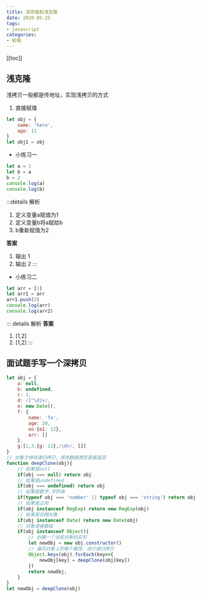 ```yaml
---
title: 深克隆和浅克隆
date: 2020-05-25
tags: 
- javascript
categories:
- 前端
---
```


<Boxx />

[[toc]]

## 浅克隆
浅拷贝一般都是传地址，实现浅拷贝的方式
1. 直接赋值
``` js
let obj = {
    name: 'hero',
    age: 11
}
let obj1 = obj
```
- 小练习一
``` js
let a = 1
let b = a
b = 2
console.log(a)
console.log(b)
```
:::details 解析
1. 定义变量a赋值为1
2. 定义变量b将a赋给b
3. b重新赋值为2

**答案**
1. 输出 1
2. 输出 2
:::
- 小练习二
``` js
let arr = [1]
let arr1 = arr
arr1.push(2)
console.log(arr)
console.log(arr2)
```
::: details 解析
**答案**
1. [1,2]
2. [1,2]
:::

## 面试题手写一个深拷贝
``` js
let obj = {
    a: null,
    b: undefined,
    c: 1,
    d: /[^\d]+/,
    e: new Date(),
    f: {
        name: 'fa',
        age: 20,
        oo:{o1: 12},
        arr: []
    },
    g:[1,3,{g: 11},/\d+/, []]
}
// 对象才继续递归拷贝，其他数据类型直接返回
function deepClone(obj){
    // 如果是null
    if(obj === null) return obj
    // 如果是undefined
    if(obj === undefined) return obj
    // 如果是数字,字符串
    if(typeof obj === 'number' || typeof obj === 'string') return obj
    // 如果是正则
    if(obj instanceof RegExp) return new RegExp(obj)
    // 如果是日期对象
    if(obj instanceof Date) return new Date(obj)
    // 对象或者数组
    if(obj instanceof Object){
        // 创建一个当前对象的实列
        let newObj = new obj.constructor()
        // 遍历对象上的每个属性，进行递归拷贝
        Object.keys(obj).forEach(key=>{
            newObj[key] = deepClone(obj[key])
        })
        return newObj;
    }
}
let newObj = deepClone(obj)
```
